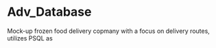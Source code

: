 # Adv_Database
Mock-up frozen food delivery copmany with a focus on delivery routes, utilizes PSQL as 
